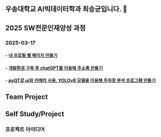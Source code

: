 ## 우송대학교 AI빅데이터학과 최승균입니다. 👋

<!--
**Cov4w/Cov4w** is a ✨ _special_ ✨ repository because its `README.md` (this file) appears on your GitHub profile.

Here are some ideas to get you started:

- 🔭 I’m currently working on ...
- 🌱 I’m currently learning ...
- 👯 I’m looking to collaborate on ...
- 🤔 I’m looking for help with ...
- 💬 Ask me about ...
- 📫 How to reach me: ...
- 😄 Pronouns: ...
- ⚡ Fun fact: ...
-->
## 2025 SW전문인재양성 과정
### 2025-03-17
#### - [내 프로필 웹 페이지 만들기](https://cov4w.github.io/2025_AI_web01/)
#### - [개발환경 구축 후 chatGPT를 이용해 주소록 만들기](https://github.com/Cov4w/installationPython)
#### - [pyQT로 ui와 카메라 사용, YOLOv8 모델을 이용해 주차장 분석 프로그램 만들기](https://github.com/Cov4w/pyQT_yolo)


## Team Project

## Self Study/Project
### 프로젝트 아이디어
